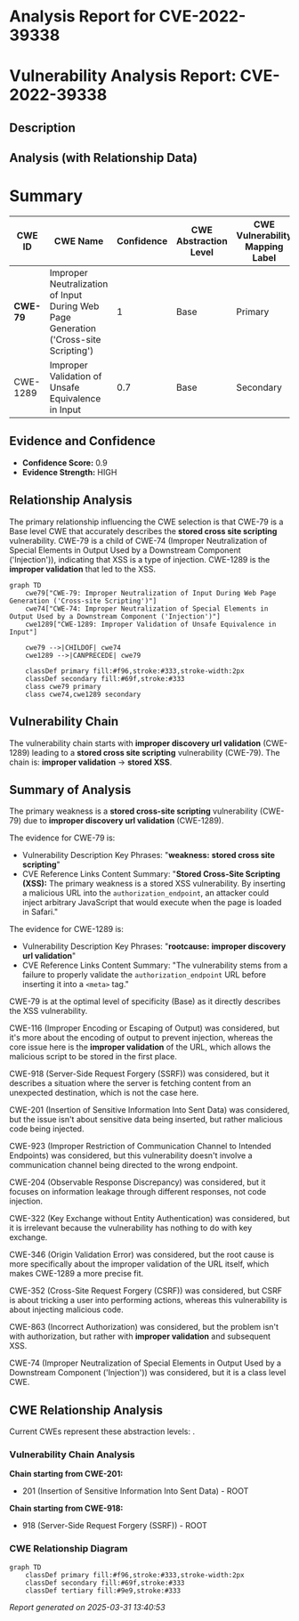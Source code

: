 # Analysis Report for CVE-2022-39338

# Vulnerability Analysis Report: CVE-2022-39338

## Description



## Analysis (with Relationship Data)

# Summary
| CWE ID | CWE Name | Confidence | CWE Abstraction Level | CWE Vulnerability Mapping Label | CWE-Vulnerability Mapping Notes |
|---|---|---|---|---|---|
| **CWE-79** | Improper Neutralization of Input During Web Page Generation ('Cross-site Scripting') | 1 | Base | Primary | Allowed |
| CWE-1289 | Improper Validation of Unsafe Equivalence in Input | 0.7 | Base | Secondary | Allowed |

## Evidence and Confidence

*   **Confidence Score:** 0.9
*   **Evidence Strength:** HIGH

## Relationship Analysis
The primary relationship influencing the CWE selection is that CWE-79 is a Base level CWE that accurately describes the **stored cross site scripting** vulnerability. CWE-79 is a child of CWE-74 (Improper Neutralization of Special Elements in Output Used by a Downstream Component ('Injection')), indicating that XSS is a type of injection. CWE-1289 is the **improper validation** that led to the XSS.

```mermaid
graph TD
    cwe79["CWE-79: Improper Neutralization of Input During Web Page Generation ('Cross-site Scripting')"]
    cwe74["CWE-74: Improper Neutralization of Special Elements in Output Used by a Downstream Component ('Injection')"]
    cwe1289["CWE-1289: Improper Validation of Unsafe Equivalence in Input"]

    cwe79 -->|CHILDOF| cwe74
    cwe1289 -->|CANPRECEDE| cwe79

    classDef primary fill:#f96,stroke:#333,stroke-width:2px
    classDef secondary fill:#69f,stroke:#333
    class cwe79 primary
    class cwe74,cwe1289 secondary
```

## Vulnerability Chain
The vulnerability chain starts with **improper discovery url validation** (CWE-1289) leading to a **stored cross site scripting** vulnerability (CWE-79). The chain is: **improper validation** -> **stored XSS**.

## Summary of Analysis
The primary weakness is a **stored cross-site scripting** vulnerability (CWE-79) due to **improper discovery url validation** (CWE-1289).

The evidence for CWE-79 is:
*   Vulnerability Description Key Phrases: "**weakness:** **stored cross site scripting**"
*   CVE Reference Links Content Summary: "**Stored Cross-Site Scripting (XSS):** The primary weakness is a stored XSS vulnerability. By inserting a malicious URL into the `authorization_endpoint`, an attacker could inject arbitrary JavaScript that would execute when the page is loaded in Safari."

The evidence for CWE-1289 is:
*   Vulnerability Description Key Phrases: "**rootcause:** **improper discovery url validation**"
*   CVE Reference Links Content Summary: "The vulnerability stems from a failure to properly validate the `authorization_endpoint` URL before inserting it into a `<meta>` tag."

CWE-79 is at the optimal level of specificity (Base) as it directly describes the XSS vulnerability.

CWE-116 (Improper Encoding or Escaping of Output) was considered, but it's more about the encoding of output to prevent injection, whereas the core issue here is the **improper validation** of the URL, which allows the malicious script to be stored in the first place.

CWE-918 (Server-Side Request Forgery (SSRF)) was considered, but it describes a situation where the server is fetching content from an unexpected destination, which is not the case here.

CWE-201 (Insertion of Sensitive Information Into Sent Data) was considered, but the issue isn't about sensitive data being inserted, but rather malicious code being injected.

CWE-923 (Improper Restriction of Communication Channel to Intended Endpoints) was considered, but this vulnerability doesn't involve a communication channel being directed to the wrong endpoint.

CWE-204 (Observable Response Discrepancy) was considered, but it focuses on information leakage through different responses, not code injection.

CWE-322 (Key Exchange without Entity Authentication) was considered, but it is irrelevant because the vulnerability has nothing to do with key exchange.

CWE-346 (Origin Validation Error) was considered, but the root cause is more specifically about the improper validation of the URL itself, which makes CWE-1289 a more precise fit.

CWE-352 (Cross-Site Request Forgery (CSRF)) was considered, but CSRF is about tricking a user into performing actions, whereas this vulnerability is about injecting malicious code.

CWE-863 (Incorrect Authorization) was considered, but the problem isn't with authorization, but rather with **improper validation** and subsequent XSS.

CWE-74 (Improper Neutralization of Special Elements in Output Used by a Downstream Component ('Injection')) was considered, but it is a class level CWE.


## CWE Relationship Analysis

Current CWEs represent these abstraction levels: .


### Vulnerability Chain Analysis

**Chain starting from CWE-201:**
- 201 (Insertion of Sensitive Information Into Sent Data) - ROOT


**Chain starting from CWE-918:**
- 918 (Server-Side Request Forgery (SSRF)) - ROOT



### CWE Relationship Diagram

```mermaid
graph TD
    classDef primary fill:#f96,stroke:#333,stroke-width:2px
    classDef secondary fill:#69f,stroke:#333
    classDef tertiary fill:#9e9,stroke:#333
```



*Report generated on 2025-03-31 13:40:53*
